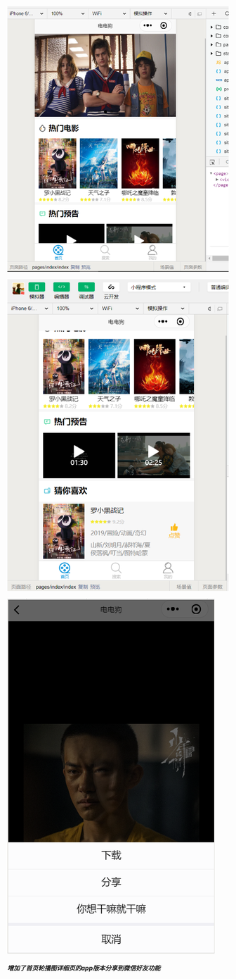 ![wechat](./static/README/wechat1.png)

![wechat](./static/README/wechat2.png)

![wechat](./static/README/wechat3.png)

##### 增加了首页轮播图详细页的app版本分享到微信好友功能

